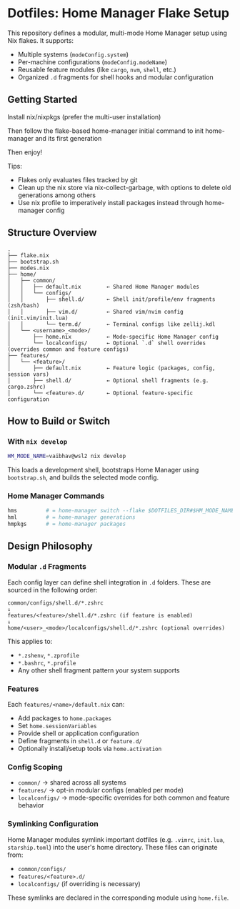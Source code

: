 # Dotfiles: Home Manager Flake Setup

This repository defines a modular, multi-mode Home Manager setup using Nix flakes.
It supports:
- Multiple systems (`modeConfig.system`)
- Per-machine configurations (`modeConfig.modeName`)
- Reusable feature modules (like `cargo`, `nvm`, `shell`, etc.)
- Organized `.d` fragments for shell hooks and modular configuration

## Getting Started

Install nix/nixpkgs (prefer the multi-user installation)

Then follow the flake-based home-manager initial command to init home-manager and its first generation

Then enjoy!

Tips:
- Flakes only evaluates files tracked by git
- Clean up the nix store via nix-collect-garbage, with options to delete old generations among others
- Use nix profile to imperatively install packages instead through home-manager config

## Structure Overview

```
.
├── flake.nix
├── bootstrap.sh
├── modes.nix
├── home/
│   ├── common/
│   │   ├── default.nix        ← Shared Home Manager modules
│   │   └── configs/
│   │       ├── shell.d/       ← Shell init/profile/env fragments (zsh/bash)
│   │       ├── vim.d/         ← Shared vim/nvim config (init.vim/init.lua)
│   │       └── term.d/        ← Terminal configs like zellij.kdl
│   └── <username>_<mode>/
│       ├── home.nix           ← Mode-specific Home Manager config
│       └── localconfigs/      ← Optional `.d` shell overrides (overrides common and feature configs)
├── features/
│   └── <feature>/
│       ├── default.nix        ← Feature logic (packages, config, session vars)
│       ├── shell.d/           ← Optional shell fragments (e.g. cargo.zshrc)
│       └── <feature>.d/       ← Optional feature-specific configuration
```

## How to Build or Switch

### With `nix develop`
```sh
HM_MODE_NAME=vaibhav@wsl2 nix develop
```
This loads a development shell, bootstraps Home Manager using `bootstrap.sh`, and builds the selected mode config.

### Home Manager Commands
```sh
hms         # = home-manager switch --flake $DOTFILES_DIR#$HM_MODE_NAME
hml         # = home-manager generations
hmpkgs      # = home-manager packages
```

## Design Philosophy

### Modular `.d` Fragments
Each config layer can define shell integration in `.d` folders. These are sourced in the following order:

```text
common/configs/shell.d/*.zshrc
↓
features/<feature>/shell.d/*.zshrc (if feature is enabled)
↓
home/<user>_<mode>/localconfigs/shell.d/*.zshrc (optional overrides)
```

This applies to:
- `*.zshenv`, `*.zprofile`
- `*.bashrc`, `*.profile`
- Any other shell fragment pattern your system supports

### Features
Each `features/<name>/default.nix` can:
- Add packages to `home.packages`
- Set `home.sessionVariables`
- Provide shell or application configuration
- Define fragments in `shell.d` or `feature.d/`
- Optionally install/setup tools via `home.activation`

### Config Scoping
- `common/` → shared across all systems
- `features/` → opt-in modular configs (enabled per mode)
- `localconfigs/` → mode-specific overrides for both common and feature behavior

### Symlinking Configuration
Home Manager modules symlink important dotfiles (e.g. `.vimrc`, `init.lua`, `starship.toml`) into the user's home directory. These files can originate from:
- `common/configs/`
- `features/<feature>.d/`
- `localconfigs/` (if overriding is necessary)

These symlinks are declared in the corresponding module using `home.file`.
